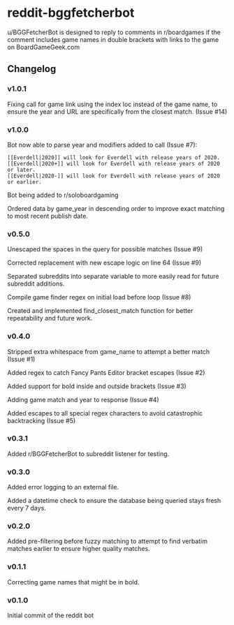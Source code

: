 # reddit-bggfetcherbot
u/BGGFetcherBot is designed to reply to comments in r/boardgames if the comment includes game names in double brackets with links to the game on BoardGameGeek.com

## Changelog
### v1.0.1
Fixing call for game link using the index loc instead of the game name, to ensure the year and URL are specifically from the closest match. (Issue #14)
### v1.0.0
Bot now able to parse year and modifiers added to call (Issue #7):

	[[Everdell|2020]] will look for Everdell with release years of 2020.
	[[Everdell|2020+]] will look for Everdell with release years of 2020 or later.
	[[Everdell|2020-]] will look for Everdell with release years of 2020 or earlier.
Bot being added to r/soloboardgaming

Ordered data by game_year in descending order to improve exact matching to most recent publish date.
### v0.5.0
Unescaped the spaces in the query for possible matches (Issue #9)

Corrected replacement with new escape logic on line 64 (Issue #9)

Separated subreddits into separate variable to more easily read for future subreddit additions. 

Compile game finder regex on initial load before loop (Issue #8)

Created and implemented find_closest_match function for better repeatability and future work.
### v0.4.0
Stripped extra whitespace from game_name to attempt a better match (Issue #1)

Added regex to catch Fancy Pants Editor bracket escapes (Issue #2)

Added support for bold inside and outside brackets (Issue #3)

Adding game match and year to response (Issue #4)

Added escapes to all special regex characters to avoid catastrophic backtracking (Issue #5)
### v0.3.1
Added r/BGGFetcherBot to subreddit listener for testing.
### v0.3.0
Added error logging to an external file.

Added a datetime check to ensure the database being queried stays fresh every 7 days.
### v0.2.0
Added pre-filtering before fuzzy matching to attempt to find verbatim matches earlier to ensure higher quality matches.
### v0.1.1
Correcting game names that might be in bold.
### v0.1.0
Initial commit of the reddit bot